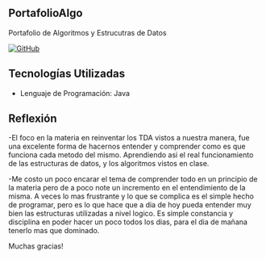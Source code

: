 ## PortafolioAlgo
Portafolio de Algoritmos y Estrucutras de Datos

[![GitHub](https://img.shields.io/badge/GitHub-Gaston%20Grane-blue.svg)](https://github.com/GastonGrane)

## Tecnologías Utilizadas

- Lenguaje de Programación: Java

## Reflexión

-El foco en la materia en reinventar los TDA vistos a nuestra manera, fue una excelente forma de hacernos entender y comprender como es que funciona cada metodo del mismo.
Aprendiendo asi el real funcionamiento de las estructuras de datos, y los algoritmos vistos en clase.

-Me costo un poco encarar el tema de comprender todo en un principio de la materia pero de a poco note un incremento en el entendimiento de la misma. A veces lo mas frustrante y lo que se
complica es el simple hecho de programar, pero es lo que hace que a dia de hoy pueda entender muy bien las estructuras utilizadas a nivel logico. Es simple constancia y disciplina en poder hacer 
un poco todos los dias, para el dia de mañana tenerlo mas que dominado.

Muchas gracias!
